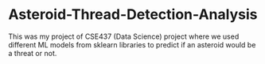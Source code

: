# Asteroid-Thread-Detection-Analysis
This was my project of CSE437 (Data Science) project 
where we used different ML models from sklearn libraries to predict if an asteroid would be a threat or not. 
